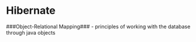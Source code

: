 # Hibernate

###Object-Relational Mapping### - principles of working with the database through java objects
